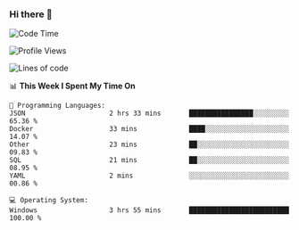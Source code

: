 ### Hi there 👋
<!--START_SECTION:waka-->
![Code Time](http://img.shields.io/badge/Code%20Time-224%20hrs%2019%20mins-blue)

![Profile Views](http://img.shields.io/badge/Profile%20Views-0-blue)

![Lines of code](https://img.shields.io/badge/From%20Hello%20World%20I%27ve%20Written-971.9%20thousand%20lines%20of%20code-blue)

📊 **This Week I Spent My Time On** 

```text
💬 Programming Languages: 
JSON                     2 hrs 33 mins       ████████████████░░░░░░░░░   65.36 % 
Docker                   33 mins             ████░░░░░░░░░░░░░░░░░░░░░   14.07 % 
Other                    23 mins             ██░░░░░░░░░░░░░░░░░░░░░░░   09.83 % 
SQL                      21 mins             ██░░░░░░░░░░░░░░░░░░░░░░░   08.95 % 
YAML                     2 mins              ░░░░░░░░░░░░░░░░░░░░░░░░░   00.86 % 

💻 Operating System: 
Windows                  3 hrs 55 mins       █████████████████████████   100.00 % 
```


<!--END_SECTION:waka-->
<!--
**AnimeruFR/AnimeruFR** is a ✨ _special_ ✨ repository because its `README.md` (this file) appears on your GitHub profile.

Here are some ideas to get you started:

- 🔭 I’m currently working on ...
- 🌱 I’m currently learning ...
- 👯 I’m looking to collaborate on ...
- 🤔 I’m looking for help with ...
- 💬 Ask me about ...
- 📫 How to reach me: ...
- 😄 Pronouns: ...
- ⚡ Fun fact: ...
-->
